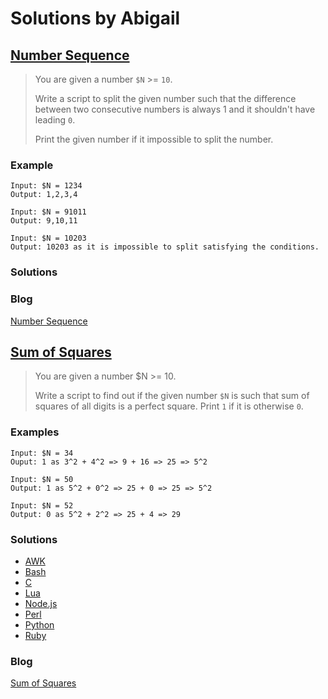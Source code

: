 # Solutions by Abigail
## [Number Sequence](https://perlweeklychallenge.org/blog/perl-weekly-challenge-116/#TASK1)

> You are given a number `$N` >= `10`.
> 
> Write a script to split the given number such that the difference
> between two consecutive numbers is always 1 and it shouldn't have
> leading `0`.
> 
> Print the given number if it impossible to split the number.

### Example
~~~~
Input: $N = 1234
Output: 1,2,3,4

Input: $N = 91011
Output: 9,10,11

Input: $N = 10203
Output: 10203 as it is impossible to split satisfying the conditions.
~~~~

### Solutions

### Blog
[Number Sequence](https://abigail.github.io/HTML/Perl-Weekly-Challenge/week-116-1.html)

## [Sum of Squares](https://perlweeklychallenge.org/blog/perl-weekly-challenge-115/#TASK2)

> You are given a number $N >= 10.
>
> Write a script to find out if the given number `$N` is such that
> sum of squares of all digits is a perfect square.
> Print `1` if it is otherwise `0`.

### Examples
~~~~
Input: $N = 34
Ouput: 1 as 3^2 + 4^2 => 9 + 16 => 25 => 5^2

Input: $N = 50
Output: 1 as 5^2 + 0^2 => 25 + 0 => 25 => 5^2

Input: $N = 52
Output: 0 as 5^2 + 2^2 => 25 + 4 => 29
~~~~

### Solutions
* [AWK](awk/ch-2.awk)
* [Bash](bash/ch-2.sh)
* [C](c/ch-2.c)
* [Lua](lua/ch-2.lua)
* [Node.js](node/ch-2.js)
* [Perl](perl/ch-2.pl)
* [Python](python/ch-2.py)
* [Ruby](ruby/ch-2.rb)

### Blog
[Sum of Squares](https://abigail.github.io/HTML/Perl-Weekly-Challenge/week-116-2.html)
